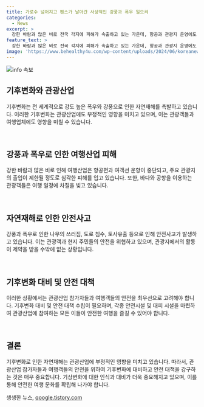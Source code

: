 ```yaml
---
title: 가로수 넘어지고 펜스가 날아간 사상적인 강풍과 폭우 일으켜
categories:
  - News
excerpt: >
  강한 바람과 많은 비로 전국 각지에 피해가 속출하고 있는 가운데, 항공과 관광지 운영에도 영향을 미치고 있습니다. 강풍과 호우특보로 제주를 비롯한 여러 지역에서 운항이 지연되고, 관광지 출입이 제한되었습니다. 또한 정전과 강풍으로 인해 주택과 도로가 침수되는 등 다양한 피해가 발생했습니다. 이에 기상청은 강풍에 대비하고 안전에 유의하도록 당부하고 있습니다.
feature_text: >
  강한 바람과 많은 비로 전국 각지에 피해가 속출하고 있는 가운데, 항공과 관광지 운영에도 영향을 미치고 있습니다. 강풍과 호우특보로 제주를 비롯한 여러 지역에서 운항이 지연되고, 관광지 출입이 제한되었습니다. 또한 정전과 강풍으로 인해 주택과 도로가 침수되는 등 다양한 피해가 발생했습니다. 이에 기상청은 강풍에 대비하고 안전에 유의하도록 당부하고 있습니다.
image: 'https://www.behealthy4u.com/wp-content/uploads/2024/06/koreanews.jpg'
---
```


<p><img src="https://www.behealthy4u.com/wp-content/uploads/2024/06/koreanews.jpg" alt="info 속보" /></p>

<h2 data-ke-size="size26">기후변화와 관광산업</h2>

<p>기후변화는 전 세계적으로 강도 높은 폭우와 강풍으로 인한 자연재해를 촉발하고 있습니다. 이러한 기후변화는 관광산업에도 부정적인 영향을 미치고 있으며, 이는 관광객들과 여행업체에도 영향을 미칠 수 있습니다.</p>

<p data-ke-size="size16">&nbsp;</p>

<h2 data-ke-size="size26">강풍과 폭우로 인한 여행산업 피해</h2>

<p>강한 바람과 많은 비로 인해 여행산업은 항공편과 여객선 운항이 중단되고, 주요 관광지의 출입이 제한될 정도로 심각한 피해를 입고 있습니다. 또한, 바다와 공항을 이용하는 관광객들은 여행 일정에 차질을 빚고 있습니다.</p>

<p data-ke-size="size16">&nbsp;</p>

<h2 data-ke-size="size26">자연재해로 인한 안전사고</h2>

<p>강풍과 폭우로 인한 나무의 쓰러짐, 도로 침수, 토사유출 등으로 인해 안전사고가 발생하고 있습니다. 이는 관광객과 현지 주민들의 안전을 위협하고 있으며, 관광지에서의 활동이 제약을 받을 수밖에 없는 상황입니다.</p>

<p data-ke-size="size16">&nbsp;</p>

<h2 data-ke-size="size26">기후변화 대비 및 안전 대책</h2>

<p>이러한 상황에서는 관광산업 참가자들과 여행객들의 안전을 최우선으로 고려해야 합니다. 기후변화 대비 및 안전 대책 수립이 필요하며, 각종 안전시설 및 대피 시설을 마련하여 관광산업에 참여하는 모든 이들이 안전한 여행을 즐길 수 있어야 합니다.</p>

<p data-ke-size="size16">&nbsp;</p>

<h2 data-ke-size="size26">결론</h2>

<p>기후변화로 인한 자연재해는 관광산업에 부정적인 영향을 미치고 있습니다. 따라서, 관광산업 참가자들과 여행객들의 안전을 위하여 기후변화에 대비하고 안전 대책을 강구하는 것은 매우 중요합니다. 기상변화에 대한 인식과 대비가 더욱 중요해지고 있으며, 이를 통해 안전한 여행 문화를 확립해 나가야 합니다.</p>
생생한 뉴스, <a href="https://qoogle.tistory.com" rel="dofollow">qoogle.tistory.com</a>


